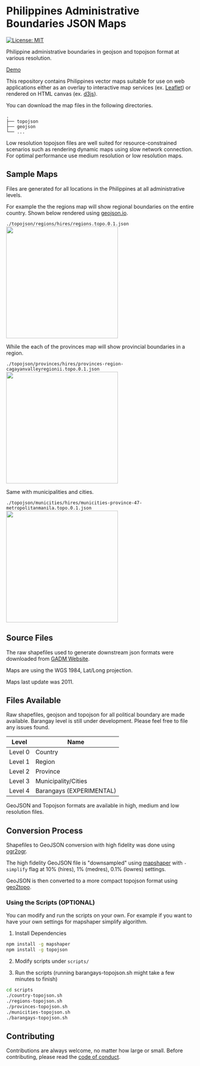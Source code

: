 # Philippines Administrative Boundaries JSON Maps

[![License: MIT](https://img.shields.io/badge/License-MIT-blue.svg)](https://raw.githubusercontent.com/faeldon/ph-administrative-boundaries/master/LICENSE)

Philippine administrative boundaries in geojson and topojson format at
various resolution.

[Demo](https://github.com/faeldon/philippines-json-maps/blob/master/topojson/provinces/hires/provinces-region-calabarzonregioniva.topo.0.1.json)

This repository contains Philippines vector maps suitable for use on
web applications either as an overlay to interactive map services (ex.
[Leaflet](www.leafletjs.com)) or rendered on HTML canvas (ex.
[d3js](www.d3js.org)).

You can download the map files in the following directories.

    .
    ├── topojson
    ├── geojson
    └── ...

Low resolution topojson files are well suited for resource-constrained
scenarios such as rendering dynamic maps using slow network
connection. For optimal performance use medium resolution or low
resolution maps.

## Sample Maps

Files are generated for all locations in the Philippines at all
administrative levels.

For example the the regions map will show regional boundaries on the
entire country. Shown below rendered using [geojson.io](www.geojson.io).

`./topojson/regions/hires/regions.topo.0.1.json`
<img src="https://raw.githubusercontent.com/faeldon/philippines-json-maps/master/images/regions.png" width="300">

While the each of the provinces map will show provincial boundaries
in a region.

`./topojson/provinces/hires/provinces-region-cagayanvalleyregionii.topo.0.1.json`
<img src="https://raw.githubusercontent.com/faeldon/philippines-json-maps/master/images/province.png" width="300">

Same with municipalities and cities.

`./topojson/municities/hires/municities-province-47-metropolitanmanila.topo.0.1.json`
<img src="https://raw.githubusercontent.com/faeldon/philippines-json-maps/master/images/municity.png" width="300">

## Source Files

The raw shapefiles used to generate downstream json formats were
downloaded from [GADM Website](http://www.gadm.org/).

Maps are using the WGS 1984, Lat/Long projection.

Maps last update was 2011.

## Files Available

Raw shapefiles, geojson and topojson for all political boundary are
made available. Barangay level is still under development. Please feel
free to file any issues found.

| Level   | Name                     |
| ------- | ------------------------ |
| Level 0 | Country                  |
| Level 1 | Region                   |
| Level 2 | Province                 |
| Level 3 | Municipality/Cities      |
| Level 4 | Barangays (EXPERIMENTAL) |

GeoJSON and Topojson formats are available in high, medium and low resolution files.

## Conversion Process

Shapefiles to GeoJSON conversion with high fidelity was done using [ogr2ogr](https://gdal.org/programs/ogr2ogr.html).

The high fidelity GeoJSON file is "downsampled" using [mapshaper](https://mapshaper.org/) with `-simplify` flag at 10% (hires), 1% (medres), 0.1% (lowres) settings.

GeoJSON is then converted to a more compact topojson format using [geo2topo](https://github.com/topojson/topojson).

### Using the Scripts (OPTIONAL)

You can modify and run the scripts on your own. For example if you want to have your own settings for mapshaper simplify algorithm.

1. Install Dependencies

```bash
npm install -g mapshaper
npm install -g topojson
```

2. Modify scripts under `scripts/`

3. Run the scripts (running barangays-topojson.sh might take a few minutes to finish)

```bash
cd scripts
./country-topojson.sh
./regions-topojson.sh
./provinces-topojson.sh
./municities-topojson.sh
./barangays-topojson.sh
```

## Contributing

Contributions are always welcome, no matter how large or small. Before contributing,
please read the [code of conduct](CODE_OF_CONDUCT.md).




